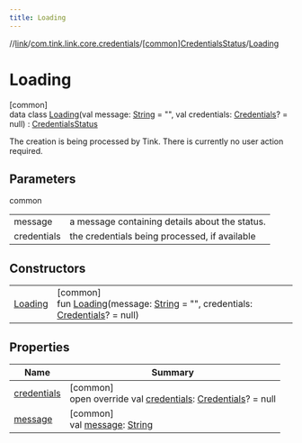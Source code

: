 ```yaml
---
title: Loading
---
```

//[link](../../../../index.html)/[com.tink.link.core.credentials](../../index.html)/[[common]CredentialsStatus](../index.html)/[Loading](index.html)



# Loading



[common]\
data class [Loading](index.html)(val message: [String](https://kotlinlang.org/api/latest/jvm/stdlib/kotlin/-string/index.html) = &quot;&quot;, val credentials: [Credentials](../../../com.tink.model.credentials/[common]-credentials/index.html)? = null) : [CredentialsStatus](../index.html)

The creation is being processed by Tink. There is currently no user action required.



## Parameters


common

| | |
|---|---|
| message | a message containing details about the status. |
| credentials | the credentials being processed, if available |



## Constructors


| | |
|---|---|
| [Loading](-loading.html) | [common]<br>fun [Loading](-loading.html)(message: [String](https://kotlinlang.org/api/latest/jvm/stdlib/kotlin/-string/index.html) = &quot;&quot;, credentials: [Credentials](../../../com.tink.model.credentials/[common]-credentials/index.html)? = null) |


## Properties


| Name | Summary |
|---|---|
| [credentials](credentials.html) | [common]<br>open override val [credentials](credentials.html): [Credentials](../../../com.tink.model.credentials/[common]-credentials/index.html)? = null |
| [message](message.html) | [common]<br>val [message](message.html): [String](https://kotlinlang.org/api/latest/jvm/stdlib/kotlin/-string/index.html) |

